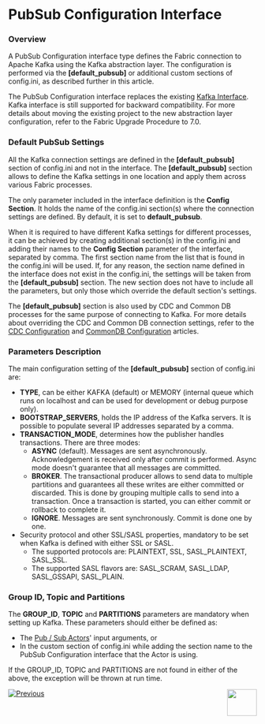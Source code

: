 # PubSub Configuration Interface

### Overview

A PubSub Configuration interface type defines the Fabric connection to Apache Kafka using the Kafka abstraction layer. The configuration is performed via the **[default_pubsub]** or additional custom sections of config.ini, as described further in this article.

The PubSub Configuration interface replaces the existing [Kafka Interface](03_kafka_interface.md). Kafka interface is still supported for backward compatibility. For more details about moving the existing project to the new abstraction layer configuration, refer to the Fabric Upgrade Procedure to 7.0.

### Default PubSub Settings

All the Kafka connection settings are defined in the **[default_pubsub]** section of config.ini and not in the interface. The **[default_pubsub]** section allows to define the Kafka settings in one location and apply them across various Fabric processes. 

The only parameter included in the interface definition is the **Config Section**. It holds the name of the config.ini section(s) where the connection settings are defined. By default, it is set to **default_pubsub**. 

When it is required to have different Kafka settings for different processes, it can be achieved by creating additional section(s) in the config.ini and adding their names to the **Config Section** parameter of the interface, separated by comma. The first section name from the list that is found in the config.ini will be used. If, for any reason, the section name defined in the interface does not exist in the config.ini, the settings will be taken from the **[default_pubsub]** section. The new section does not have to include all the parameters, but only those which override the default section's settings.

The **[default_pubsub]** section is also used by CDC and Common DB processes for the same purpose of connecting to Kafka. For more details about overriding the CDC and Common DB connection settings, refer to the [CDC Configuration](/articles/18_fabric_cdc/06_cdc_configuration.md) and [CommonDB Configuration](/articles/22_reference(commonDB)_tables/07_fabric_commonDB_configuration.md) articles.

### Parameters Description

The main configuration setting of the **[default_pubsub]** section of config.ini are:

* **TYPE**, can be either KAFKA (default) or MEMORY (internal queue which runs on localhost and can be used for development or debug purpose only).
* **BOOTSTRAP_SERVERS**, holds the IP address of the Kafka servers. It is possible to populate several IP addresses separated by a comma.
* **TRANSACTION_MODE**, determines how the publisher handles transactions. There are three modes:
  * **ASYNC** (default). Messages are sent asynchronously. Acknowledgement is received only after commit is performed. Async mode doesn't guarantee that all messages are committed.
  * **BROKER**. The transactional producer allows to send data to multiple partitions and guarantees all these writes are either committed or discarded. This is done by grouping multiple calls to send into a transaction. Once a transaction is started, you can either commit or rollback to complete it.
  * **IGNORE**. Messages are sent synchronously. Commit is done one by one.
* Security protocol and other SSL/SASL properties, mandatory to be set when Kafka is defined with either SSL or SASL. 
  * The supported protocols are: PLAINTEXT, SSL, SASL_PLAINTEXT, SASL_SSL.
  * The supported SASL flavors are: SASL_SCRAM, SASL_LDAP, SASL_GSSAPI, SASL_PLAIN.

### Group ID, Topic and Partitions

The **GROUP_ID**, **TOPIC** and **PARTITIONS** parameters are mandatory when setting up Kafka. These parameters should either be defined as:

* The [Pub / Sub Actors](/articles/19_Broadway/actors/04_queue_actors.md)' input arguments, or 
* In the custom section of config.ini while adding the section name to the PubSub Configuration interface that the Actor is using. 

If the GROUP_ID, TOPIC and PARTITIONS are not found in either of the above, the exception will be thrown at run time.



[![Previous](/articles/images/Previous.png)](02_SFTP_interface.md)[<img align="right" width="60" height="54" src="/articles/images/Next.png">](03_kafka_interface.md) 
